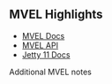 ## MVEL Highlights

- [MVEL Docs](http://mvel.documentnode.com/#language-guide-for-2.0)
- [MVEL API](https://www.javadoc.io/doc/org.mvel/mvel2/2.4.4.Final/org/mvel2/MVEL.html)
- [Jetty 11 Docs](https://eclipse.dev/jetty/documentation/jetty-11/programming-guide/index.html#pg-server-http)

Additional MVEL notes

